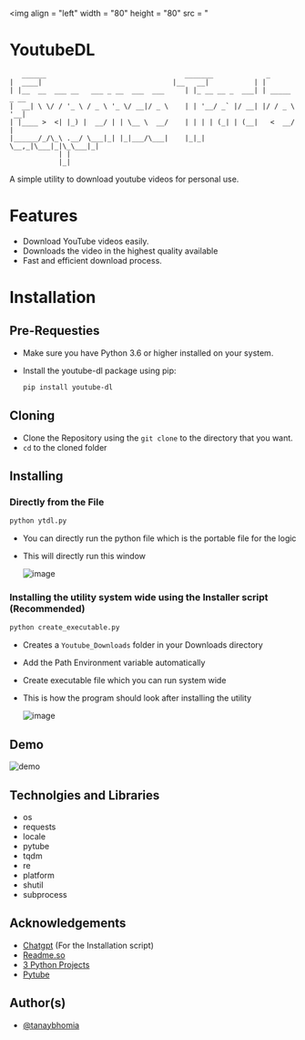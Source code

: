 
<img align = "left" width = "80" height = "80" src = "
# YoutubeDL

```
   ______                                  _______             _
|  ____|                                |__   __|           | |
| |__  __  ___ __   ___ _ __  ___  ___     | |_ __ __ _  ___| | _____ _ __
|  __| \ \/ / '_ \ / _ \ '_ \/ __|/ _ \    | | '__/ _` |/ __| |/ / _ \ '__|
| |____ >  <| |_) |  __/ | | \__ \  __/    | | | | (_| | (__|   <  __/ |
|______/_/\_\ .__/ \___|_| |_|___/\___|    |_|_|  \__,_|\___|_|\_\___|_|
            | |
            |_|  
```

A simple utility to download youtube videos for personal use.

# Features

- Download YouTube videos easily.
- Downloads the video in the highest quality available
- Fast and efficient download process.

# Installation

## Pre-Requesties 
- Make sure you have Python 3.6 or higher installed on your system.
- Install the youtube-dl package using pip:

    ```bash
    pip install youtube-dl
    ```

## Cloning
- Clone the Repository using the ``` git clone ``` to the directory that you want.
- ```cd``` to the cloned folder 

## Installing 

### Directly from the File
```bash
python ytdl.py
```
- You can directly run the python file which is the portable file for the logic 
- This will directly run this window
  
   ![image](https://github.com/tanaybhomia/YouTubeDl/assets/71910027/cb5fb8c1-61b7-48d8-be20-82e1cf01f1a1) 

### Installing the utility system wide using the Installer script (Recommended)

```bash
python create_executable.py
```

- Creates a ```Youtube_Downloads``` folder in your Downloads directory
- Add the Path Environment variable automatically 
- Create executable file which you can run system wide
- This is how the program should look after installing the utility
  
   ![image](https://github.com/tanaybhomia/YouTubeDl/assets/71910027/96fb6565-90a7-4d41-8209-6ce30d03e0ce)

## Demo

   ![demo](https://github.com/tanaybhomia/YouTubeDl/assets/71910027/3a77ad85-39b4-43a7-a144-dd0eb2d93475)

## Technolgies and Libraries

- os 
- requests 
- locale
- pytube
- tqdm
- re 
- platform 
- shutil 
- subprocess

## Acknowledgements

 - [Chatgpt](https://chat.openai.com/) (For the Installation script)
 - [Readme.so](https://readme.so/)
 - [3 Python Projects](https://youtu.be/vEQ8CXFWLZU)
 - [Pytube](https://pytube.io/en/latest/)


## Author(s)

- [@tanaybhomia](https://github.com/tanaybhomia)

